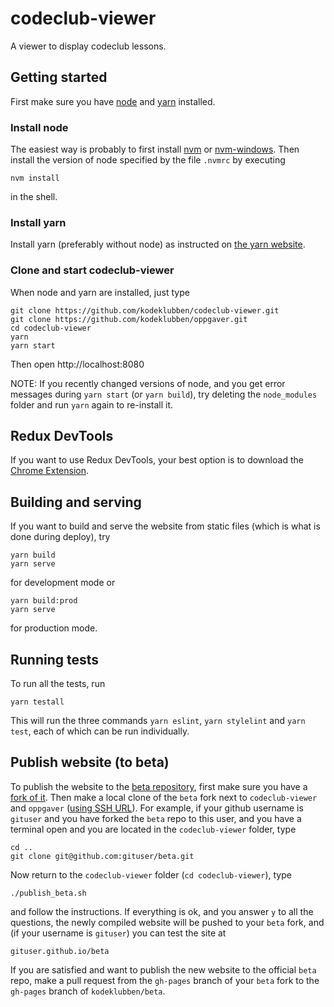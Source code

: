 # codeclub-viewer
A viewer to display codeclub lessons.

## Getting started
First make sure you have [node](https://nodejs.org/en/) and [yarn](https://yarnpkg.com/en/) installed.

### Install node
The easiest way is probably to first install
[nvm](https://github.com/creationix/nvm#installation) or [nvm-windows](https://github.com/coreybutler/nvm-windows).
Then install the version of node specified by the file `.nvmrc` by executing
```
nvm install
```
in the shell.

### Install yarn
Install yarn (preferably without node) as instructed on [the yarn website](https://yarnpkg.com/lang/en/docs/install/).

### Clone and start codeclub-viewer
When node and yarn are installed, just type
```
git clone https://github.com/kodeklubben/codeclub-viewer.git
git clone https://github.com/kodeklubben/oppgaver.git
cd codeclub-viewer
yarn
yarn start
```
Then open http://localhost:8080

NOTE: If you recently changed versions of node, and you get error messages during `yarn start` (or `yarn build`),
try deleting the `node_modules` folder and run `yarn` again to re-install it.

## Redux DevTools
If you want to use Redux DevTools, your best option is to download the
[Chrome Extension](https://chrome.google.com/webstore/detail/redux-devtools/lmhkpmbekcpmknklioeibfkpmmfibljd).

## Building and serving
If you want to build and serve the website from static files (which is what is done during deploy), try
```
yarn build
yarn serve
```
for development mode or
```
yarn build:prod
yarn serve
```
for production mode.

## Running tests
To run all the tests, run
```
yarn testall
```
This will run the three commands `yarn eslint`, `yarn stylelint` and `yarn test`, each of which can be run individually.

## Publish website (to beta)
To publish the website to the [beta repository](https://github.com/kodeklubben/beta),
first make sure you have a [fork of it](https://help.github.com/articles/fork-a-repo/).
Then make a local clone of the `beta` fork next to `codeclub-viewer` and `oppgaver`
([using SSH URL](https://help.github.com/articles/which-remote-url-should-i-use/)).
For example, if your github username is `gituser` and you have forked the `beta` repo to this user,
and you have a terminal open and you are located in the `codeclub-viewer` folder, type
```
cd ..
git clone git@github.com:gituser/beta.git
```

Now return to the `codeclub-viewer` folder (`cd codeclub-viewer`), type
```
./publish_beta.sh
```
and follow the instructions. If everything is ok, and you answer `y` to all the questions, the newly compiled
website will be pushed to your `beta` fork, and (if your username is `gituser`) you can test the site at
```
gituser.github.io/beta
```
If you are satisfied and want to publish the new website to the official `beta` repo, make a pull request from the `gh-pages` branch
of your `beta` fork to the `gh-pages` branch of `kodeklubben/beta`.
